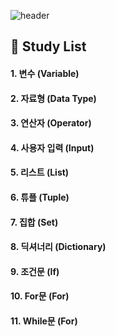 ![header](https://capsule-render.vercel.app/api?type=Blur&color=gradient&height=300&section=header&text=Python%20Study&fontSize=90)


  ## 👀 Study List
  #### 1. 변수 (Variable)<br/>
  #### 2. 자료형 (Data Type)<br/>
  #### 3. 연산자 (Operator)<br/>
  #### 4. 사용자 입력 (Input)<br/>
  #### 5. 리스트 (List)<br/>
  #### 6. 튜플 (Tuple)<br/>
  #### 7. 집합 (Set)<br/>
  #### 8. 딕셔너리 (Dictionary)<br/>
  #### 9. 조건문 (If)<br/>
  #### 10. For문 (For)<br/>
  #### 11. While문 (For)<br/>

